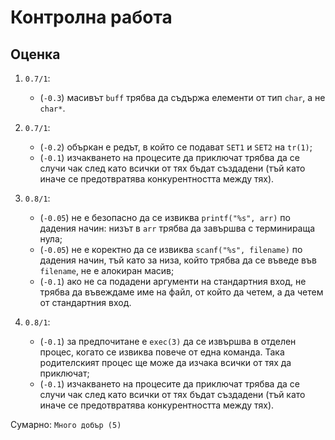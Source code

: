 # Контролна работа

## Оценка

1. `0.7/1`:
    * (`-0.3`) масивът `buff` трябва да съдържа елементи от тип `char`, а не `char*`. 

2. `0.7/1`:
    * (`-0.2`) объркан е редът, в който се подават `SET1` и `SET2` на `tr(1)`;
    * (`-0.1`) изчакването на процесите да приключат трябва да се случи чак след като всички от тях бъдат създадени (тъй като иначе се предотвратява конкурентността между тях).

3. `0.8/1`:
    * (`-0.05`) не е безопасно да се извиква `printf("%s", arr)` по дадения начин: низът в `arr` трябва да завършва с терминираща нула;
    * (`-0.05`) не е коректно да се извиква `scanf("%s", filename)` по дадения начин, тъй като за низа, който трябва да се въведе във `filename`, не е алокиран масив;
    * (`-0.1`) ако не са подадени аргументи на стандартния вход, не трябва да въвеждаме име на файл, от който да четем, а да четем от стандартния вход.

4. `0.8/1`:
    * (`-0.1`) за предпочитане е `exec(3)` да се извършва в отделен процес, когато се извиква повече от една команда.  Така родителският процес ще може да изчака всички от тях да приключат;
    * (`-0.1`) изчакването на процесите да приключат трябва да се случи чак след като всички от тях бъдат създадени (тъй като иначе се предотвратява конкурентността между тях).

Сумарно: `Много добър (5)`